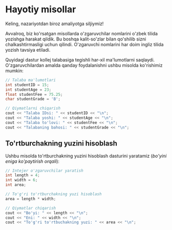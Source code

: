 # Hayotiy misollar

Keling, nazariyotdan biroz amaliyotga siljiymiz!

Avvalroq, biz ko'rsatgan misollarda o'zgaruvchilar nomlarini o'zbek tilida yozishga harakat qildik. Bu boshqa kalit-so'zlar bilan qo'shilib sizni chalkashtirmasligi uchun qilindi. O'zgaruvchi nomlarini har doim ingliz tilida yozish tavsiya etiladi.

Quyidagi dastur kollej talabasiga tegishli har-xil ma'lumotlarni saqlaydi. O'zgaruvchilardan amalda qanday foydalanishni ushbu misolda ko'rishimiz mumkin:

```cpp
// Talaba ma'lumotlari
int studentID = 15;
int studentAge = 23;
float studentFee = 75.25;
char studentGrade = 'B';

// Qiymatlarni chiqarish
cout << "Talaba IDsi: " << studentID << "\n";
cout << "Talaba yoshi: " << studentAge << "\n";
cout << "Talaba to'lovi: " << studentFee << "\n";
cout << "Talabaning bahosi: " << studentGrade << "\n";
```

## To'rtburchakning yuzini hisoblash

Ushbu misolda to'rtburchakning yuzini hisoblash dasturini yaratamiz (_bo'yini eniga ko'paytirish orqali_):

```cpp
// Intejer o'zgaruvchilar yaratish
int length = 4;
int width = 6;
int area;

// To'g'ri to'rtburchakning yuzi hisoblash
area = length * width;

// Qiymatlar chiqarish
cout << "Bo'yi: " << length << "\n";
cout << "Eni: " << width << "\n";
cout << "To'g'ri to'rtbuchakning yuzi: " << area << "\n";
```
